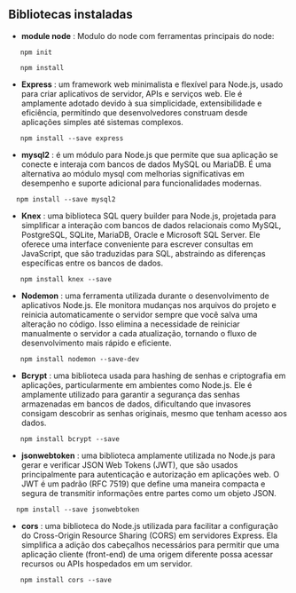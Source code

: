 

## Bibliotecas instaladas
 - **module node** : Modulo do node com ferramentas principais do node:
 ```
    npm init
 ```

 ```
    npm install
```
 - **Express** : um framework web minimalista e flexível para Node.js, usado para criar aplicativos de servidor, APIs e serviços web. Ele é amplamente adotado devido à sua simplicidade, extensibilidade e eficiência, permitindo que desenvolvedores construam desde aplicações simples até sistemas complexos.
 ```
    npm install --save express
```
 - **mysql2** : é um módulo para Node.js que permite que sua aplicação se conecte e interaja com bancos de dados MySQL ou MariaDB. É uma alternativa ao módulo mysql com melhorias significativas em desempenho e suporte adicional para funcionalidades modernas.
 ```
   npm install --save mysql2
```
 - **Knex** : uma biblioteca SQL query builder para Node.js, projetada para simplificar a interação com bancos de dados relacionais como MySQL, PostgreSQL, SQLite, MariaDB, Oracle e Microsoft SQL Server. Ele oferece uma interface conveniente para escrever consultas em JavaScript, que são traduzidas para SQL, abstraindo as diferenças específicas entre os bancos de dados.
```
   npm install knex --save
```
 - **Nodemon** : uma ferramenta utilizada durante o desenvolvimento de aplicativos Node.js. Ele monitora mudanças nos arquivos do projeto e reinicia automaticamente o servidor sempre que você salva uma alteração no código. Isso elimina a necessidade de reiniciar manualmente o servidor a cada atualização, tornando o fluxo de desenvolvimento mais rápido e eficiente.
```
   npm install nodemon --save-dev
```
 - **Bcrypt** : uma biblioteca usada para hashing de senhas e criptografia em aplicações, particularmente em ambientes como Node.js. Ele é amplamente utilizado para garantir a segurança das senhas armazenadas em bancos de dados, dificultando que invasores consigam descobrir as senhas originais, mesmo que tenham acesso aos dados.
```
   npm install bcrypt --save
```
 - **jsonwebtoken** : uma biblioteca amplamente utilizada no Node.js para gerar e verificar JSON Web Tokens (JWT), que são usados principalmente para autenticação e autorização em aplicações web. O JWT é um padrão (RFC 7519) que define uma maneira compacta e segura de transmitir informações entre partes como um objeto JSON.
 ```
   npm install --save jsonwebtoken
```
 - **cors** : uma biblioteca do Node.js utilizada para facilitar a configuração do Cross-Origin Resource Sharing (CORS) em servidores Express. Ela simplifica a adição dos cabeçalhos necessários para permitir que uma aplicação cliente (front-end) de uma origem diferente possa acessar recursos ou APIs hospedados em um servidor.
```
   npm install cors --save
```